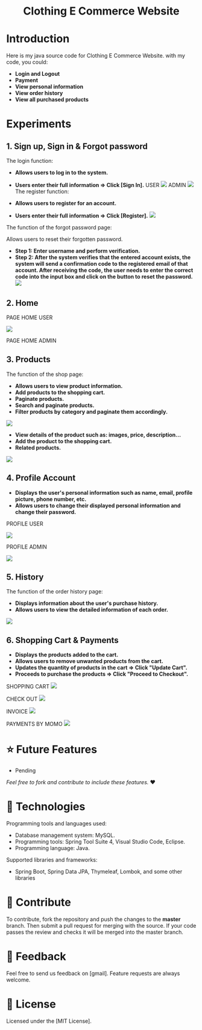 <p align="center">
 <h1 align="center">Clothing E Commerce Website</h1>
</p>

# Introduction

Here is my java source code for Clothing E Commerce Website. with my code, you could: 
* **Login and Logout**
* **Payment**
* **View personal information**
* **View order history**
* **View all purchased products**
# Experiments
## 1. Sign up, Sign in & Forgot password
The login function:

* **Allows users to log in to the system.**
* **Users enter their full information => Click [Sign In].**
  USER
 ![](./docs/sign_in.png)
  ADMIN
 ![](./docs/sign_in_ad.png)
The register function:

* **Allows users to register for an account.**
* **Users enter their full information => Click [Register].**
 ![](./docs/sign_up.png)

The function of the forgot password page:

Allows users to reset their forgotten password.
* **Step 1: Enter username and perform verification.**
* **Step 2: After the system verifies that the entered account exists, the system will send a confirmation code to the registered email of that account. After receiving the code, the user needs to enter the correct code into the input box and click on the button to reset the password.**
 ![](./docs/forgotpass.png)

## 2. Home

PAGE HOME USER

 ![](./docs/home_view.png)
 
PAGE HOME ADMIN 

## 3. Products

The function of the shop page:

* **Allows users to view product information.**
* **Add products to the shopping cart.**
* **Paginate products.**
* **Search and paginate products.**
* **Filter products by category and paginate them accordingly.**

 ![](./docs/products.png)

* **View details of the product such as: images, price, description...**
* **Add the product to the shopping cart.**
* **Related products.**

 ![](./docs/products-detail.png)

## 4. Profile Account

* **Displays the user's personal information such as name, email, profile picture, phone number, etc.**
* **Allows users to change their displayed personal information and change their password.**

PROFILE USER

 ![](./docs/profile_user.png)
 
PROFILE ADMIN

 ![](./docs/profile_ad.png)

 ## 5. History

 The function of the order history page:

* **Displays information about the user's purchase history.**
* **Allows users to view the detailed information of each order.**

 ![](./docs/history_user.png)

  ## 6. Shopping Cart & Payments

* **Displays the products added to the cart.**
* **Allows users to remove unwanted products from the cart.**
* **Updates the quantity of products in the cart => Click "Update Cart".**
* **Proceeds to purchase the products => Click "Proceed to Checkout".**

 SHOPPING CART
 ![](./docs/cart.png)

 CHECK OUT
 ![](./docs/checkout.png)

 INVOICE
 ![](./docs/invoice.png)

 PAYMENTS BY MOMO
 ![](./docs/paymomo.png)

 # ⭐ Future Features

-   Pending

_Feel free to fork and contribute to include these features._ ❤︎

# 🚀 Technologies

 Programming tools and languages used:
  -   Database management system: MySQL.
  -   Programming tools: Spring Tool Suite 4, Visual Studio Code, Eclipse.
  -   Programming language: Java.
    
 Supported libraries and frameworks:
  -   Spring Boot, Spring Data JPA, Thymeleaf, Lombok, and some other libraries

# 🤝 Contribute

To contribute, fork the repository and push the changes to the **master** branch. Then submit a pull request for merging with the source. If your code passes the review and checks it will be merged into the master branch.

# 💬 Feedback

Feel free to send us feedback on [gmail]. Feature requests are always welcome.

# 📝 License

Licensed under the [MIT License].
  
